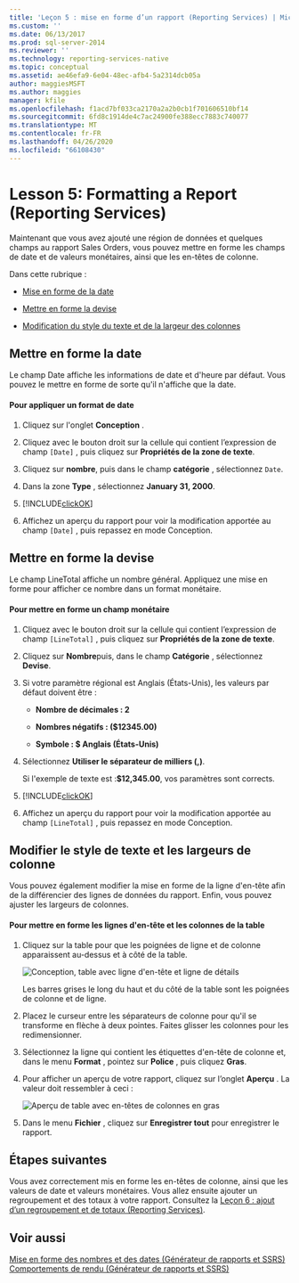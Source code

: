 ```yaml
---
title: 'Leçon 5 : mise en forme d’un rapport (Reporting Services) | Microsoft Docs'
ms.custom: ''
ms.date: 06/13/2017
ms.prod: sql-server-2014
ms.reviewer: ''
ms.technology: reporting-services-native
ms.topic: conceptual
ms.assetid: ae46efa9-6e04-48ec-afb4-5a2314dcb05a
author: maggiesMSFT
ms.author: maggies
manager: kfile
ms.openlocfilehash: f1acd7bf033ca2170a2a2b0cb1f701606510bf14
ms.sourcegitcommit: 6fd8c1914de4c7ac24900fe388ecc7883c740077
ms.translationtype: MT
ms.contentlocale: fr-FR
ms.lasthandoff: 04/26/2020
ms.locfileid: "66108430"
---
```

# <a name="lesson-5-formatting-a-report-reporting-services"></a>Lesson 5: Formatting a Report (Reporting Services)
  Maintenant que vous avez ajouté une région de données et quelques champs au rapport Sales Orders, vous pouvez mettre en forme les champs de date et de valeurs monétaires, ainsi que les en-têtes de colonne.  
  
 Dans cette rubrique :  
  
-   [Mise en forme de la date](#bkmk_format_date)  
  
-   [Mettre en forme la devise](#bkmk_format_currency)  
  
-   [Modification du style du texte et de la largeur des colonnes](#bkmk_change_textstyle)  
  
##  <a name="format-the-date"></a><a name="bkmk_format_date"></a>Mettre en forme la date  
 Le champ Date affiche les informations de date et d'heure par défaut. Vous pouvez le mettre en forme de sorte qu'il n'affiche que la date.  
  
#### <a name="to-format-a-date-field"></a>Pour appliquer un format de date  
  
1.  Cliquez sur l'onglet **Conception** .  
  
2.  Cliquez avec le bouton droit sur la cellule qui contient l’expression de champ `[Date]` , puis cliquez sur **Propriétés de la zone de texte**.  
  
3.  Cliquez sur **nombre**, puis dans le champ **catégorie** , sélectionnez `Date`.  
  
4.  Dans la zone **Type** , sélectionnez **January 31, 2000**.  
  
5.  [!INCLUDE[clickOK](../includes/clickok-md.md)]  
  
6.  Affichez un aperçu du rapport pour voir la modification apportée au champ `[Date]` , puis repassez en mode Conception.  
  
##  <a name="format-the-currency"></a><a name="bkmk_format_currency"></a>Mettre en forme la devise  
 Le champ LineTotal affiche un nombre général. Appliquez une mise en forme pour afficher ce nombre dans un format monétaire.  
  
#### <a name="to-format-a-currency-field"></a>Pour mettre en forme un champ monétaire  
  
1.  Cliquez avec le bouton droit sur la cellule qui contient l’expression de champ `[LineTotal]` , puis cliquez sur **Propriétés de la zone de texte**.  
  
2.  Cliquez sur **Nombre**puis, dans le champ **Catégorie** , sélectionnez **Devise**.  
  
3.  Si votre paramètre régional est Anglais (États-Unis), les valeurs par défaut doivent être :  
  
    -   **Nombre de décimales : 2**  
  
    -   **Nombres négatifs : ($12345.00)**  
  
    -   **Symbole : $ Anglais (États-Unis)**  
  
4.  Sélectionnez **Utiliser le séparateur de milliers (,)**.  
  
     Si l'exemple de texte est :**$12,345.00**, vos paramètres sont corrects.  
  
5.  [!INCLUDE[clickOK](../includes/clickok-md.md)]  
  
6.  Affichez un aperçu du rapport pour voir la modification apportée au champ `[LineTotal]` , puis repassez en mode Conception.  
  
##  <a name="change-text-style-and-column-widths"></a><a name="bkmk_change_textstyle"></a>Modifier le style de texte et les largeurs de colonne  
 Vous pouvez également modifier la mise en forme de la ligne d'en-tête afin de la différencier des lignes de données du rapport. Enfin, vous pouvez ajuster les largeurs de colonnes.  
  
#### <a name="to-format-header-rows-and-table-columns"></a>Pour mettre en forme les lignes d'en-tête et les colonnes de la table  
  
1.  Cliquez sur la table pour que les poignées de ligne et de colonne apparaissent au-dessus et à côté de la table.  
  
     ![Conception, table avec ligne d'en-tête et ligne de détails](../../2014/tutorials/media/rs-basictabledetailsdesign.gif "Conception, table avec ligne d'en-tête et ligne de détails")  
  
     Les barres grises le long du haut et du côté de la table sont les poignées de colonne et de ligne.  
  
2.  Placez le curseur entre les séparateurs de colonne pour qu'il se transforme en flèche à deux pointes. Faites glisser les colonnes pour les redimensionner.  
  
3.  Sélectionnez la ligne qui contient les étiquettes d'en-tête de colonne et, dans le menu **Format** , pointez sur **Police** , puis cliquez **Gras**.  
  
4.  Pour afficher un aperçu de votre rapport, cliquez sur l’onglet **Aperçu** . La valeur doit ressembler à ceci :  
  
     ![Aperçu de table avec en-têtes de colonnes en gras](../../2014/tutorials/media/rs-basictabledetailsformattedpreview.gif "Aperçu de table avec en-têtes de colonnes en gras")  
  
5.  Dans le menu **Fichier** , cliquez sur **Enregistrer tout** pour enregistrer le rapport.  
  
## <a name="next-steps"></a>Étapes suivantes  
 Vous avez correctement mis en forme les en-têtes de colonne, ainsi que les valeurs de date et valeurs monétaires. Vous allez ensuite ajouter un regroupement et des totaux à votre rapport. Consultez la [Leçon 6 : ajout d’un regroupement et de totaux &#40;Reporting Services&#41;](../reporting-services/lesson-6-adding-grouping-and-totals-reporting-services.md).  
  
## <a name="see-also"></a>Voir aussi  
 [Mise en forme des nombres et des dates &#40;Générateur de rapports et SSRS&#41;](report-design/formatting-numbers-and-dates-report-builder-and-ssrs.md)   
 [Comportements de rendu &#40;Générateur de rapports et SSRS&#41;](report-design/rendering-behaviors-report-builder-and-ssrs.md)  
  
  

